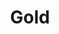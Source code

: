 ---
title: Gold
price: R80 000
limit: 4
logo: gold-cpt.png
large-logo: gold-header.png
logo_size: 120
remaining: 1

# Expo info
expo: yes
expo_space: 3x3m
banners: 3
stand: 555_ Dev Conference 2020_CPT_Gold 3 x 3m
furniture: Standard with cocktail table and two chairs. Additional furniture options are available at a extra cost
stand_style: Corner tension fabric    

#benefits
speakerSlot: yes
passes: 3
discount_disabled: false

brand_benefits:
    - Logo on podium in keynote room
    - Logo on hanging banners in keynote room

exclusive:
    - Exclusive logo branding on delegate eco-friendly notebooks

sold_out: yes
order: 30
---